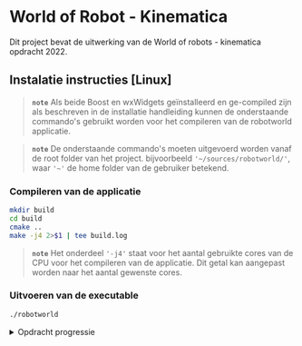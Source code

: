 # World of Robot - Kinematica

Dit project bevat de uitwerking van de World of robots - kinematica opdracht 2022.

## Instalatie instructies [Linux]

> **```note```** Als beide Boost en wxWidgets geïnstalleerd en ge-compiled zijn als beschreven in de installatie handleiding kunnen de onderstaande commando's gebruikt worden voor het compileren van de robotworld applicatie.

> **```note```** De onderstaande commando's moeten uitgevoerd worden vanaf de root folder van het project. bijvoorbeeld ```'~/sources/robotworld/'```, waar ```'~'``` de home folder van de gebruiker betekend. 

### Compileren van de applicatie

```bash
mkdir build
cd build
cmake ..
make -j4 2>$1 | tee build.log
```

> **```note```** Het onderdeel ```'-j4'``` staat voor het aantal gebruikte cores van de CPU voor het compileren van de applicatie. Dit getal kan aangepast worden naar het aantal gewenste cores.

### Uitvoeren van de executable

```bash
./robotworld
```

<details>
    <summary> Opdracht progressie </summary>

## TODO list

|#|Beschrijving|Voldaan|
|:---:|:---|:---:|
|01|Ga uit van de basisversie van Robotwereld. In de huidige master zijn heel veel warnings opgelost in RobotWorld zelf. Als je bovendien gebruik maakt van het bijgeleverde autotools build systeem dan heb je vrijwel geen last van allerlei Boost en wxWidgets warnings bij het compileren of het gebruik van CPPCheck.|:heavy_check_mark:|
|02|Vergroot de wereld tot 1024x1024 pixels.|:heavy_check_mark:|
|03|Voeg ten minste 4 muren van tenminste 100 pixels toe aan de wereld.|:heavy_check_mark:|
|04|De robot heeft kennis van de kaart van de wereld.|:x:|
|05|De robot heeft een positie en oriëntatie die gebruikt wordt voor het bepalen van de route, het rijden en als input voor de sensoren (van waaruit ergemeten moet worden). Daarnaast moet de robot een ’belief’ positie en oriëntatie krijgen.|:x:|
|06|Het bepalen van de route met A-star en het automatisch rijden naar het doel kan beschout worden als het handmatig besturen / laten rijden van de robot.|:x:|
|07|De robot maakt gebruik van de Kalmanfilter op basis van kompas en odometer om een overtuiging van zijn positie en oriëntatie te vormen.|:x:|
|08|De robot maakt gebruik van het Particlefilter op basis van kompas en lidar omeen overtuiging van zijn positie en oriëntatie te vormen.|:x:|
|09|De robot ontwikkelt een overtuiging van de werkelijkheid volgens twee methodes (zie voorgaande twee items). Voeg aan de GUI van robotwereld een optie toe waarmee de gebruiker kan selecteren of de robot gebruik maakt van de overtuiging verkregen met Kalmanfilter of die uit het Particlefilter om een keuze te maken voor de control update.|:x:|
|10|De controlupdate gaat gepaard met onzekerheid. Bij een snelheid van 10 pixels per stap is de kans 0.7 dat deze uitkomt in een van de pixels in het 3x3 vierkant rondom de doelpixel. De kans is 0.3 dat deze uitkomt in één van de overige pixels in het 5x5 vierkant rondom de doelpixel.|:heavy_check_mark:|
|11|Het kompas van de robot bepaalt de rijrichting van de robot met een configureerbare standaardeviatie. De uitgangswaarde van de standaardeviatie is 2 graden.|:heavy_check_mark:|
|12|De odometer van de robot meet de afgelegde weg van de robot met een configureerbare standaardeviatie. De uitgangswaarde van deze standaardeviatie is 1 pixel per stap van 10 pixels.|:heavy_check_mark:|
|13|De lidar van de robot meet per ronde 180 keer (dat is iedere 2 graden). De afstandsmeting van iedere “beam” heeft een configureerbare standaardeviatie. De uitgangswaarde van deze standaardeviatie is 10 pixels.|:heavy_check_mark:|
|14|Laat de robot naar een willekeurig doel in de wereld rijden. Plot in de robotwereld de werkelijk afgelegde weg, de overtuiging van de afgelegde weg volgens het Kalmanfilter, en de overtuiging van de afgelegde weg volgens het Particlefilter.|:x:|

</details>